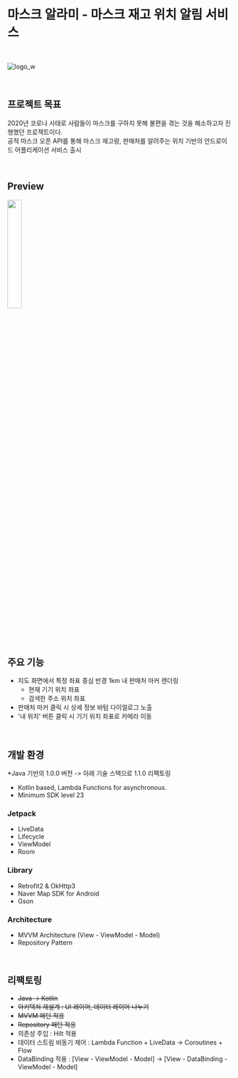 # 마스크 알라미 - 마스크 재고 위치 알림 서비스
<br/>

![logo_w](https://github.com/minuxx/mask-alarmi/assets/20331640/fc54febe-458f-47cb-aca8-097b72f62cbe)

<br/>


## 프로젝트 목표
2020년 코로나 사태로 사람들이 마스크를 구하지 못해 불편을 겪는 것을 해소하고자 진행했던 프로젝트이다.<br/>
공적 마스크 오픈 API를 통해 마스크 재고량, 판매처를 알려주는 위치 기반의 안드로이드 어플리케이션 서비스 출시

<br/>

## Preview
<img src="https://github.com/minuxx/mask-alarmi/assets/20331640/5969583f-1ca4-4092-b196-5ab65ce74d23" width="25%"/>

<br/>
<br/>

## 주요 기능
- 지도 화면에서 특정 좌표 중심 반경 1km 내 판매처 마커 렌더링
  - 현재 기기 위치 좌표
  - 검색한 주소 위치 좌표 
- 판매처 마커 클릭 시 상세 정보 바텀 다이얼로그 노출
- '내 위치' 버튼 클릭 시 기기 위치 좌표로 카메라 이동

<br/>

## 개발 환경
*Java 기반의 1.0.0 버전 -> 아래 기술 스택으로 1.1.0 리팩토링

- Kotlin based, Lambda Functions for asynchronous.
- Minimum SDK level 23

### Jetpack
- LiveData
- Lifecycle
- ViewModel
- Room

### Library
- Retrofit2 & OkHttp3
- Naver Map SDK for Android
- Gson

### Architecture
- MVVM Architecture (View - ViewModel - Model)
- Repository Pattern

<br/>

## 리팩토링
- <s>Java -> Kotlin</s>
- <s>아키텍처 재설계 : UI 레이어, 데이터 레이어 나누기</s>
- <s>MVVM 패턴 적용</s>
- <s>Repository 패턴 적용</s>
- 의존성 주입 : Hilt 적용
- 데이터 스트림 비동기 제어 : Lambda Function + LiveData &rarr; Coroutines + Flow
- DataBinding 적용 : [View - ViewModel - Model] &rarr; [View - DataBinding - ViewModel - Model]
